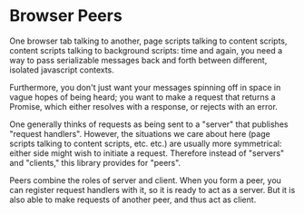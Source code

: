 # Browser Peers

One browser tab talking to another, page scripts talking to content scripts, content scripts talking to
background scripts: time and again, you need a way to pass serializable messages back and forth between
different, isolated javascript contexts.

Furthermore, you don't just want your messages spinning off in space in vague hopes of being heard; you
want to make a request that returns a Promise, which either resolves with a response, or rejects with an error.

One generally thinks of requests as being sent to a "server" that publishes "request handlers". However, the situations
we care about here (page scripts talking to content scripts, etc. etc.) are usually more symmetrical: either side might
wish to initiate a request. Therefore instead of "servers" and "clients," this library provides for "peers".

Peers combine the roles of server and client. When you form a peer, you can register request handlers with it,
so it is ready to act as a server. But it is also able to make requests of another peer, and thus act as client.

